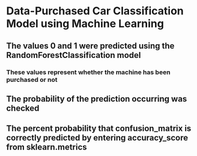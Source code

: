 # Data-Purchased Car Classification Model using Machine Learning

## The values 0 and 1 were predicted using the RandomForestClassification model 

### These values represent whether the machine has been purchased or not

## The probability of the prediction occurring was checked
## The percent probability that confusion_matrix is correctly predicted by entering accuracy_score from sklearn.metrics
